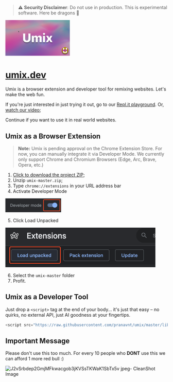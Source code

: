 > ⚠️ **Security Disclaimer**: Do not use in production. This is experimental software. Here be dragons 🐉

<a href="https://youtu.be/8rdGUPiv2O0" target="_blank"><img width="200" alt="Banner" src="/umix-banner.png"></a>

# [umix.dev](https://umix.dev)

Umix is a browser extension and developer tool for remixing websites. Let's make the web fun.

If you're just interested in just trying it out, go to our [Repl.it playground](https://replit.com/@aidenbai05/QuestionableRedForm#script.js). Or, [watch our video](https://youtu.be/8rdGUPiv2O0);

Continue if you want to use it in real world websites.

## Umix as a Browser Extension

> **Note:** Umix is pending approval on the Chrome Extension Store. For now, you can manually integrate it via Developer Mode. We currently only support Chrome and Chromium Browsers (Edge, Arc, Brave, Opera, etc.)

1. [Click to download the project ZIP](https://github.com/pranavnt/umix/archive/refs/heads/master.zip); 
2. Unzip `umix-master.zip`;
3. Type `chrome://extensions` in your URL address bar
4. Activate Developer Mode
<img width="173" alt="image" src="/dev-mode.png">

5. Click Load Unpacked
<img width="466" alt="image" src="/unpacked.png">

6. Select the `umix-master` folder
7. Profit.

## Umix as a Developer Tool

Just drop a `<script>` tag at the end of your body... it's just that easy – no quirks, no external API, just AI goodness at your fingertips.

```js
<script src="https://raw.githubusercontent.com/pranavnt/umix/master/library.js?token=GHSAT0AAAAAAB4IOFADRX73XYILZ3H2UZGWZJL3W6Q"></script>
```

## Important Message

Please don't use this too much. For every 10 people who **DONT** use this we can afford 1 more red bull :)

![J2vSrbdep2GmjMFkwacgob3jKVSsTKWaK1SbTx5v jpeg` -  `CleanShot Image](https://github.com/pranavnt/umix/assets/38025074/3a85c4f3-c890-4459-9c1b-d4d3906e2ff4)


